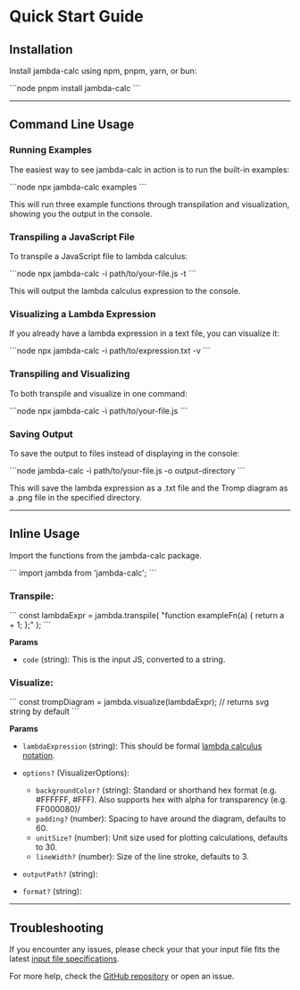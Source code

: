 # Quick Start Guide

## Installation

Install jambda-calc using npm, pnpm, yarn, or bun:

\`\`\`node
pnpm install jambda-calc
\`\`\`

---

## Command Line Usage

### Running Examples

The easiest way to see jambda-calc in action is to run the built-in examples:

\`\`\`node
npx jambda-calc examples
\`\`\`

This will run three example functions through transpilation and visualization, showing you the output in the console.

### Transpiling a JavaScript File

To transpile a JavaScript file to lambda calculus:

\`\`\`node
npx jambda-calc -i path/to/your-file.js -t
\`\`\`

This will output the lambda calculus expression to the console.

### Visualizing a Lambda Expression

If you already have a lambda expression in a text file, you can visualize it:

\`\`\`node
npx jambda-calc -i path/to/expression.txt -v
\`\`\`

### Transpiling and Visualizing

To both transpile and visualize in one command:

\`\`\`node
npx jambda-calc -i path/to/your-file.js
\`\`\`

### Saving Output

To save the output to files instead of displaying in the console:

\`\`\`node
jambda-calc -i path/to/your-file.js -o output-directory
\`\`\`

This will save the lambda expression as a .txt file and the Tromp diagram as a .png file in the specified directory.

---

## Inline Usage

Import the functions from the jambda-calc package.

\`\`\`
import jambda from 'jambda-calc';
\`\`\`

### Transpile:

\`\`\`
const lambdaExpr = jambda.transpile( "function exampleFn(a) { return a + 1; };" );
\`\`\`

**Params**

- `code` (string): This is the input JS, converted to a string.

### Visualize:

\`\`\`
const trompDiagram = jambda.visualize(lambdaExpr); // returns svg string by default
\`\`\`

**Params**

- `lambdaExpression` (string): This should be formal [lambda calculus notation](https://opendsa.cs.vt.edu/ODSA/Books/PL/html/Syntax.html).
- `options?` (VisualizerOptions):

  - `backgroundColor?` (string): Standard or shorthand hex format (e.g. #FFFFFF, #FFF). Also supports hex with alpha for transparency (e.g. FF000080)/
  - `padding?` (number): Spacing to have around the diagram, defaults to 60.
  - `unitSize?` (number): Unit size used for plotting calculations, defaults to 30.
  - `lineWidth?` (number): Size of the line stroke, defaults to 3.

- `outputPath?` (string):
- `format?` (string):

---

## Troubleshooting

If you encounter any issues, please check your that your input file fits the latest [input file specifications](/js-specs).

For more help, check the [GitHub repository](https://github.com/maximuspowers/jambda-calc) or open an issue.
